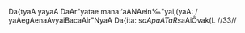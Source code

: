 Da{tyaA yayaA DaAr"yatae mana:‘aANAein‰"yai‚(yaA: /
yaAegAenaAvyaiBacaAir"NyaA Da{ita: s$aA paATaR s$aAiÔvak(L //33//